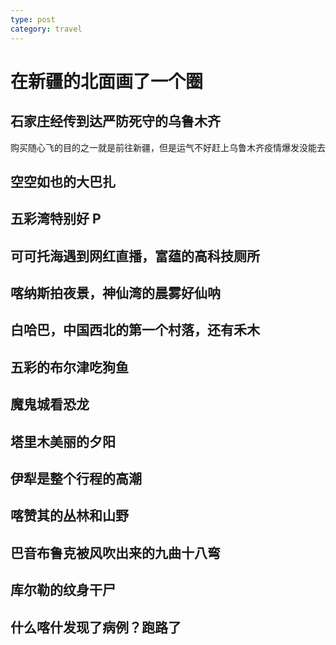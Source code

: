```yaml
---
type: post
category: travel
---
```


# 在新疆的北面画了一个圈

## 石家庄经传到达严防死守的乌鲁木齐

购买随心飞的目的之一就是前往新疆，但是运气不好赶上乌鲁木齐疫情爆发没能去

## 空空如也的大巴扎

## 五彩湾特别好 P

## 可可托海遇到网红直播，富蕴的高科技厕所

## 喀纳斯拍夜景，神仙湾的晨雾好仙呐

## 白哈巴，中国西北的第一个村落，还有禾木

## 五彩的布尔津吃狗鱼

## 魔鬼城看恐龙

## 塔里木美丽的夕阳

## 伊犁是整个行程的高潮

## 喀赞其的丛林和山野

## 巴音布鲁克被风吹出来的九曲十八弯

## 库尔勒的纹身干尸

## 什么喀什发现了病例？跑路了
